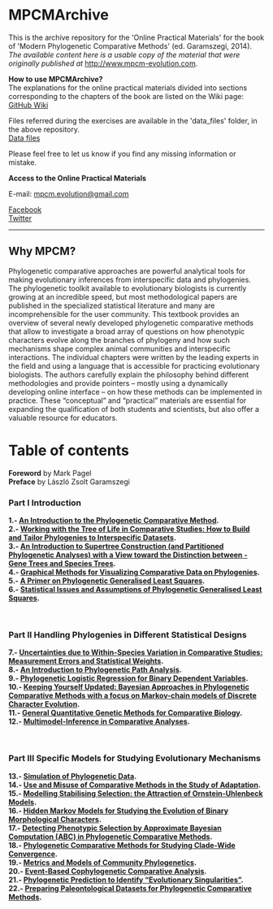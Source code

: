 # MPCMArchive
This is the archive repository for the 'Online Practical Materials' for the book of 'Modern Phylogenetic Comparative Methods' (ed. Garamszegi, 2014). <i>The available content here is a usable copy of the material that were originally published at</i> http://www.mpcm-evolution.com.

<b>How to use MPCMArchive?</b><br>
The explanations for the online practical materials divided into sections corresponding to the chapters of the book are listed on the Wiki page:<br>
<a href="https://github.com/MPCMEvolution/MPCMArchive/wiki/0.-Overview" target="_blank">GitHub Wiki</a>

Files referred during the exercises are available in the 'data_files' folder, in the above repository.<br>
<a href="https://github.com/MPCMEvolution/MPCMArchive/tree/master/data_files" target="_blank">Data files</a>

Please feel free to let us know if you find any missing information or mistake. 

<b>Access to the Online Practical Materials</b><br>

E-mail: mpcm.evolution@gmail.com

<a href="https://www.facebook.com/mpcm.evolution" target="_blank">Facebook</a><br>
<a href="https://twitter.com/MPCMevol" target="_blank">Twitter</a>

<hr>

## Why MPCM?

Phylogenetic comparative approaches are powerful analytical tools for making evolutionary inferences from interspecific data and phylogenies. The phylogenetic toolkit available to evolutionary biologists is currently growing at an incredible speed, but most methodological papers are published in the specialized statistical literature and many are incomprehensible for the user community. This textbook provides an overview of several newly developed phylogenetic comparative methods that allow to investigate a broad array of questions on how phenotypic characters evolve along the branches of phylogeny and how such mechanisms shape complex animal communities and interspecific interactions. The individual chapters were written by the leading experts in the field and using a language that is accessible for practicing evolutionary biologists. The authors carefully explain the philosophy behind different methodologies and provide pointers – mostly using a dynamically developing online interface – on how these methods can be implemented in practice. These “conceptual” and “practical” materials are essential for expanding the qualification of both students and scientists, but also offer a valuable resource for educators.

# Table of contents

**Foreword** by Mark Pagel<br>
**Preface** by László Zsolt Garamszegi

### Part I Introduction

**1.- [An Introduction to the Phylogenetic Comparative Method](abstracts/01-introduction-phylogenetic-comparative-method.md "1.- An Introduction to the Phylogenetic Comparative Method").**<br>
**2.- [Working with the Tree of Life in Comparative Studies: How to Build and Tailor Phylogenies to Interspecific Datasets](abstracts/02-working-tree-life-comparative-studies-build-tailor-phylogenies-interspecific-datasets.md "2.- Working with the Tree of Life in Comparative Studies: How to Build and Tailor Phylogenies to Interspecific Datasets").**<br>
**3.- [An Introduction to Supertree Construction (and Partitioned Phylogenetic Analyses) with a View toward the Distinction between - Gene Trees and Species Trees](abstracts/03-introduction-supertree-construction-partitioned-phylogenetic-analyses-view-toward-distinction-gene-trees-species-trees.md "3.- An Introduction to Supertree Construction (and Partitioned Phylogenetic Analyses) with a View toward the Distinction between – Gene Trees and Species Trees").**<br>
**4.- [Graphical Methods for Visualizing Comparative Data on Phylogenies](abstracts/04-graphical-methods-visualizing-comparative-data-phylogenies.md "4.-Graphical Methods for Visualizing Comparative Data on Phylogenies").**<br>
**5.- [A Primer on Phylogenetic Generalised Least Squares](abstracts/05-primer-phylogenetic-generalised-least-squares.md "5.- A Primer on Phylogenetic Generalised Least Squares").**<br>
**6.- [Statistical Issues and Assumptions of Phylogenetic Generalised Least Squares](abstracts/06-statistical-issues-assumptions-phylogenetic-generalised-least-squares.md "6.- Statistical Issues and Assumptions of Phylogenetic Generalised Least Squares").**<br>

 

### Part II Handling Phylogenies in Different Statistical Designs

**7.- [Uncertainties due to Within-Species Variation in Comparative Studies: Measurement Errors and Statistical Weights](abstracts/07-uncertainties-due-within-species-variation-comparative-studies-measurement-errors-statistical-weights.md "7.- Uncertainties due to Within-Species Variation in Comparative Studies: Measurement Errors and Statistical Weights").**<br>
**8.- [An Introduction to Phylogenetic Path Analysis](abstracts/08-introduction-phylogenetic-path-analysis.md "8.- An Introduction to Phylogenetic Path Analysis").**<br>
**9.- [Phylogenetic Logistic Regression for Binary Dependent Variables](abstracts/09-phylogenetic-logistic-regression-binary-dependent-variables.md "9.- Phylogenetic Logistic Regression for Binary Dependent Variables").**<br>
**10.- [Keeping Yourself Updated: Bayesian Approaches in Phylogenetic Comparative Methods with a focus on Markov-chain models of Discrete Character Evolution](abstracts/10-keeping-updated-bayesian-approaches-phylogenetic-comparative-methods-focus-markov-chain-models-discrete-character-evolution.md "10.- Keeping Yourself Updated: Bayesian Approaches in Phylogenetic Comparative Methods with a focus on Markov-chain models of Discrete Character Evolution").**<br>
**11.- [General Quantitative Genetic Methods for Comparative Biology](abstracts/11-general-quantitative-genetic-methods-comparative-biology.md "11.- General Quantitative Genetic Methods for Comparative Biology").**<br>
**12.- [Multimodel-Inference in Comparative Analyses](abstracts/12-multimodel-inference-comparative-analyses.md "12.- Multimodel-Inference in Comparative Analyses").**<br>

 

### Part III Specific Models for Studying Evolutionary Mechanisms

**13.- [Simulation of Phylogenetic Data](abstracts/13-simulation-phylogenetic-data.md "13.- Simulation of Phylogenetic Data").**<br>
**14.- [Use and Misuse of Comparative Methods in the Study of Adaptation](abstracts/14-use-misuse-comparative-methods-study-adaptation.md "14.- Use and Misuse of Comparative Methods in the Study of Adaptation").**<br>
**15.- [Modelling Stabilising Selection: the Attraction of Ornstein-Uhlenbeck Models](abstracts/15-modelling-stabilising-selection-attraction-ornstein-uhlenbeck-models.md "15.- Modelling Stabilising Selection: the Attraction of Ornstein-Uhlenbeck Models").**<br>
**16.- [Hidden Markov Models for Studying the Evolution of Binary Morphological Characters](abstracts/16-hidden-markov-models-studying-evolution-binary-morphological-characters.md "16.- Hidden Markov Models for Studying the Evolution of Binary Morphological Characters").**<br>
**17.- [Detecting Phenotypic Selection by Approximate Bayesian Computation (ABC) in Phylogenetic Comparative Methods](abstracts/17-detecting-phenotypic-selection-approximate-bayesian-computation-abc-phylogenetic-comparative-methods.md "17.- Detecting Phenotypic Selection by Approximate Bayesian Computation (ABC) in Phylogenetic Comparative Methods").**<br>
**18.- [Phylogenetic Comparative Methods for Studying Clade-Wide Convergence](abstracts/18-phylogenetic-comparative-methods-studying-clade-wide-convergence.md "18.- Phylogenetic Comparative Methods for Studying Clade-Wide Convergence").**<br>
**19.- [Metrics and Models of Community Phylogenetics](abstracts/19-metrics-models-community-phylogenetics.md "19.- Metrics and Models of Community Phylogenetics").**<br>
**20.- [Event-Based Cophylogenetic Comparative Analysis](abstracts/20-event-based-cophylogenetic-comparative-analysis.md "20.- Event-Based Cophylogenetic Comparative Analysis").**<br>
**21.- [Phylogenetic Prediction to Identify “Evolutionary Singularities”](abstracts/21-phylogenetic-prediction-identify-evolutionary-singularities.md "21.- Phylogenetic Prediction to Identify “Evolutionary Singularities”").**<br>
**22.- [Preparing Paleontological Datasets for Phylogenetic Comparative Methods](abstracts/22-preparing-paleontological-datasets-phylogenetic-comparative-methods.md "22.- Preparing Paleontological Datasets for Phylogenetic Comparative Methods").**<br>
